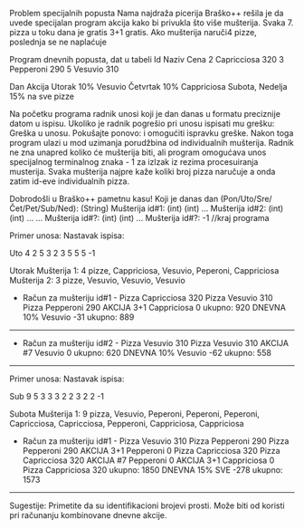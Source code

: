 Problem specijalnih popusta
Nama najdraža picerija Braško++ rešila je da uvede specijalan program akcija kako bi privukla što više mušterija.
Svaka 7. pizza u toku dana je gratis 3+1 gratis. Ako mušterija naruči4 pizze, poslednja se ne naplaćuje

Program dnevnih popusta, dat u tabeli
Id   Naziv        Cena
2    Capricciosa  320
3    Pepperoni    290
5    Vesuvio      310

Dan       Akcija
Utorak    10% Vesuvio
Četvrtak  10% Cappriciosa
Subota,
Nedelja   15% na sve pizze




Na početku programa radnik unosi koji je dan danas u formatu preciznije datom u ispisu. Ukoliko je radnik pogrešio pri unosu ispisati mu
grešku: Greška u unosu. Pokušajte ponovo: i omogućiti ispravku greške. Nakon toga program ulazi u mod uzimanja porudžbina
od individualnih mušterija. Radnik ne zna unapred koliko će mušterija biti, ali program omogućava unos specijalnog terminalnog znaka -
1 za izlzak iz rezima procesuiranja musterija. Svaka mušterija najpre kaže koliki broj pizza naručuje a onda zatim id-eve individualnih
pizza.

Dobrodošli u Braško++ pametnu kasu!
Koji je danas dan (Pon/Uto/Sre/Čet/Pet/Sub/Ned): (String)
Mušterija id#1: (int) (int) ...
Mušterija id#2: (int) (int) ...
...
Mušterija id#?: (int) (int) ...
Mušterija id#?: -1 //kraj programa

Primer unosa: Nastavak ispisa:

Uto
4 2 5 3 2
3 5 5 5
-1

Utorak
Mušterija 1: 4 pizze, Cappriciosa, Vesuvio, Peperoni, Cappriciosa
Mušterija 2: 3 pizze, Vesuvio, Vesuvio, Vesuvio

- Račun za mušteriju id#1 -
Pizza Capricciosa 320
Pizza Vesuvio 310
Pizza Pepperoni 290
AKCIJA 3+1 Cappriciosa 0
ukupno: 920
DNEVNA 10% Vesuvio -31
ukupno: 889
----------------------------
- Račun za mušteriju id#2 -
Pizza Vesuvio 310
Pizza Vesuvio 310
AKCIJA #7 Vesuvio 0
ukupno: 620
DNEVNA 10% Vesuvio -62
ukupno: 558
----------------------------

Primer unosa: Nastavak ispisa:

Sub
9 5 3 3 3 2 2 3 2 2
-1

Subota
Mušterija 1: 9 pizza, Vesuvio, Peperoni, Peperoni, Peperoni,
Capricciosa, Capricciosa, Pepperoni, Cappriciosa, Cappriciosa

- Račun za mušteriju id#1 -
Pizza Vesuvio 310
Pizza Pepperoni 290
Pizza Pepperoni 290
AKCIJA 3+1 Pepperoni 0
Pizza Capricciosa 320
Pizza Capricciosa 320
AKCIJA #7 Pepperoni 0
AKCIJA 3+1 Cappriciosa 0
Pizza Cappriciosa 320
ukupno: 1850
DNEVNA 15% SVE -278
ukupno: 1573
----------------------------

Sugestije:
Primetite da su identifikacioni brojevi prosti. Može biti od koristi pri računanju kombinovane dnevne akcije.
